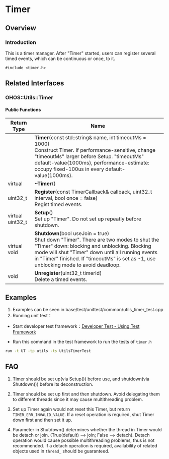 # Timer
## Overview
### Introduction
This is a timer manager. After "Timer" started, users can register several timed events, which can be continuous or once, to it. 

`#include <timer.h>`

## Related Interfaces
### OHOS::Utils::Timer
#### Public Functions
| Return Type    | Name           |
| -------------- | -------------- |
| | **Timer**(const std::string& name, int timeoutMs = 1000)<br>Construct Timer. If performance-sensitive, change "timeoutMs" larger before Setup. "timeoutMs" default-value(1000ms), performance-estimate: occupy fixed-100us in every default-value(1000ms).  |
| virtual | **~Timer**() |
| uint32_t | **Register**(const TimerCallback& callback, uint32_t interval, bool once = false)<br>Regist timed events.  |
| virtual uint32_t | **Setup**()<br>Set up "Timer". Do not set up repeatly before shutdown.  |
| virtual void | **Shutdown**(bool useJoin = true)<br>Shut down "Timer". There are two modes to shut the "Timer" down: blocking and unblocking. Blocking mode will shut "Timer" down until all running events in "Timer" finished. If "timeoutMs" is set as -1, use unblocking mode to avoid deadloop.  |
| void | **Unregister**(uint32_t timerId)<br>Delete a timed events.  |
## Examples
1. Examples can be seen in base/test/unittest/common/utils_timer_test.cpp
2. Running unit test：

- Start developer test framework：[Developer Test - Using Test Framework](https://gitee.com/openharmony/testfwk_developer_test#using-test-framework)

- Run this command in the test framework to run the tests of `timer.h`

```bash
run -t UT -tp utils -ts UtilsTimerTest
```
## FAQ
1. Timer should be set up(via Setup()) before use, and shutdown(via Shutdown()) before its deconstruction.

1. Timer should be set up first and then shutdown. Avoid delegating them to different threads since it may cause multithreading problem.

1. Set up Timer again would not reset this Timer, but return `TIMER_ERR_INVALID_VALUE`. If a reset operation is required, shut Timer down first and then set it up.

1. Parameter in Shutdown() determines whether the thread in Timer would be detach or join. (True(default) --> join; False --> detach). Detach operation would cause possible multithreading problems, thus is not recommended. If a detach operation is required, availability of related objects used in `thread_` should be guaranteed. 